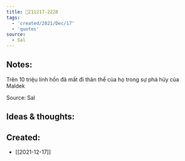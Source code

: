```yaml
---
title: 💬211217-2228
tags:
  - 'created/2021/Dec/17'
  - 'quotes'
source:
  - Sal
---
```


## Notes:
Trên 10 triệu linh hồn đã mất đi thân thể của họ trong sự phá hủy của Maldek

Source: Sal

## Ideas & thoughts:

## Created:
- [[2021-12-17]]

